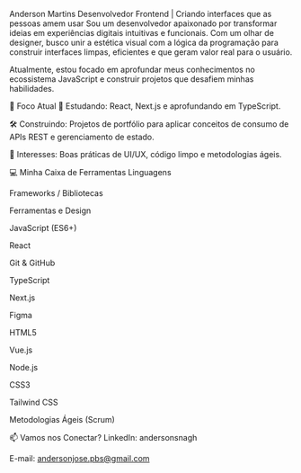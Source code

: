 Anderson Martins
Desenvolvedor Frontend | Criando interfaces que as pessoas amem usar
Sou um desenvolvedor apaixonado por transformar ideias em experiências digitais intuitivas e funcionais. Com um olhar de designer, busco unir a estética visual com a lógica da programação para construir interfaces limpas, eficientes e que geram valor real para o usuário.

Atualmente, estou focado em aprofundar meus conhecimentos no ecossistema JavaScript e construir projetos que desafiem minhas habilidades.

🚀 Foco Atual
🌱 Estudando: React, Next.js e aprofundando em TypeScript.

🛠️ Construindo: Projetos de portfólio para aplicar conceitos de consumo de APIs REST e gerenciamento de estado.

💬 Interesses: Boas práticas de UI/UX, código limpo e metodologias ágeis.

💻 Minha Caixa de Ferramentas
Linguagens

Frameworks / Bibliotecas

Ferramentas e Design

JavaScript (ES6+)

React

Git & GitHub

TypeScript

Next.js

Figma

HTML5

Vue.js

Node.js

CSS3

Tailwind CSS

Metodologias Ágeis (Scrum)

📫 Vamos nos Conectar?
LinkedIn: andersonsnagh

E-mail: andersonjose.pbs@gmail.com
